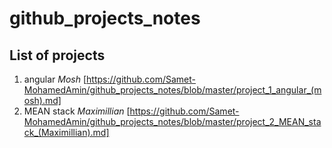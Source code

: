 # github_projects_notes

## List of projects
1. angular _Mosh_ [https://github.com/Samet-MohamedAmin/github_projects_notes/blob/master/project_1_angular_(mosh).md]
2. MEAN stack _Maximillian_ [https://github.com/Samet-MohamedAmin/github_projects_notes/blob/master/project_2_MEAN_stack_(Maximillian).md]
